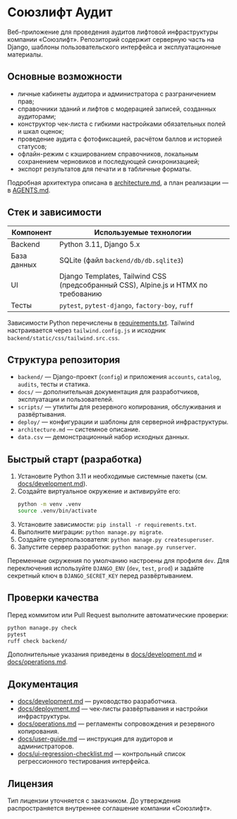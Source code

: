 # Союзлифт Аудит

Веб-приложение для проведения аудитов лифтовой инфраструктуры компании «Союзлифт». Репозиторий содержит серверную часть на Django, шаблоны пользовательского интерфейса и эксплуатационные материалы.

## Основные возможности

- личные кабинеты аудитора и администратора с разграничением прав;
- справочники зданий и лифтов с модерацией записей, созданных аудиторами;
- конструктор чек-листа с гибкими настройками обязательных полей и шкал оценок;
- проведение аудита с фотофиксацией, расчётом баллов и историей статусов;
- офлайн-режим с кэшированием справочников, локальным сохранением черновиков и последующей синхронизацией;
- экспорт результатов для печати и в табличные форматы.

Подробная архитектура описана в [architecture.md](architecture.md), а план реализации — в [AGENTS.md](AGENTS.md).

## Стек и зависимости

| Компонент | Используемые технологии |
|-----------|-------------------------|
| Backend   | Python 3.11, Django 5.x |
| База данных | SQLite (файл `backend/db/db.sqlite3`) |
| UI        | Django Templates, Tailwind CSS (предсобранный CSS), Alpine.js и HTMX по требованию |
| Тесты     | `pytest`, `pytest-django`, `factory-boy`, `ruff` |

Зависимости Python перечислены в [requirements.txt](requirements.txt). Tailwind настраивается через `tailwind.config.js` и исходник `backend/static/css/tailwind.src.css`.

## Структура репозитория

- `backend/` — Django-проект (`config`) и приложения `accounts`, `catalog`, `audits`, тесты и статика.
- `docs/` — дополнительная документация для разработчиков, эксплуатации и пользователей.
- `scripts/` — утилиты для резервного копирования, обслуживания и развёртывания.
- `deploy/` — конфигурации и шаблоны для серверной инфраструктуры.
- `architecture.md` — системное описание.
- `data.csv` — демонстрационный набор исходных данных.

## Быстрый старт (разработка)

1. Установите Python 3.11 и необходимые системные пакеты (см. [docs/development.md](docs/development.md)).
2. Создайте виртуальное окружение и активируйте его:
   ```bash
   python -m venv .venv
   source .venv/bin/activate
   ```
3. Установите зависимости: `pip install -r requirements.txt`.
4. Выполните миграции: `python manage.py migrate`.
5. Создайте суперпользователя: `python manage.py createsuperuser`.
6. Запустите сервер разработки: `python manage.py runserver`.

Переменные окружения по умолчанию настроены для профиля `dev`. Для переключения используйте `DJANGO_ENV` (`dev`, `test`, `prod`) и задайте секретный ключ в `DJANGO_SECRET_KEY` перед развёртыванием.

## Проверки качества

Перед коммитом или Pull Request выполните автоматические проверки:

```bash
python manage.py check
pytest
ruff check backend/
```

Дополнительные указания приведены в [docs/development.md](docs/development.md) и [docs/operations.md](docs/operations.md).

## Документация

- [docs/development.md](docs/development.md) — руководство разработчика.
- [docs/deployment.md](docs/deployment.md) — чек-листы развёртывания и настройки инфраструктуры.
- [docs/operations.md](docs/operations.md) — регламенты сопровождения и резервного копирования.
- [docs/user-guide.md](docs/user-guide.md) — инструкция для аудиторов и администраторов.
- [docs/ui-regression-checklist.md](docs/ui-regression-checklist.md) — контрольный список регрессионного тестирования интерфейса.

## Лицензия

Тип лицензии уточняется с заказчиком. До утверждения распространяется внутреннее соглашение компании «Союзлифт».
